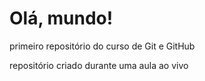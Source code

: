 # Olá, mundo!
 primeiro repositório do curso de Git e GitHub

 repositório criado durante uma aula ao vivo

